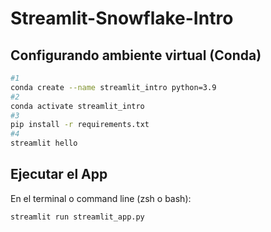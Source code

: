 # Streamlit-Snowflake-Intro

## Configurando ambiente virtual (Conda)
``` bash
#1
conda create --name streamlit_intro python=3.9
#2
conda activate streamlit_intro 
#3
pip install -r requirements.txt 
#4
streamlit hello

```

## Ejecutar el App
En el terminal o command line (zsh o bash):
``` bash
streamlit run streamlit_app.py
```

